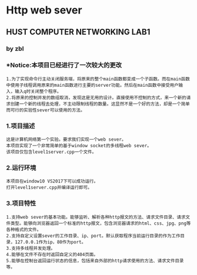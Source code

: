 ﻿# Http web sever
## HUST COMPUTER NETWORKING LAB1
### by zbl
### *Notice:本项目已经进行了一次较大的更改
    1.为了实现命令行主动关闭服务端，将原来的整个main函数都变成一个子函数。而在main函数中使用子线程调用原来的main函数进行主要的server功能。然后在main函数中接受用户输入，输入q时关闭整个程序。
    2.将原来的控制并发的数组取消，发现这是无用的设计。直接使用不控制的方式，来一个新的请求创建一个新的线程去处理，不主动限制线程的数量。这显然不是一个好的方法，却是一个简单而可行的实验性sever可以使用的方法。
### 1.项目描述
    这是计算机网络第一个实验。要求我们实现一个web sever。
    本项目实现了一个非常简单的基于window socket的多线程web sever。
    该项目仅包含level1server.cpp一个文件。
### 2.运行环境
    本项目在window10 VS2017下可以成功运行。
    打开level1server.cpp并编译运行即可。
### 3.项目特性
    1.支持web sever的基本功能。能够监听、解析各种http报文的方法、请求文件目录、请求文件类型。能够向浏览器返回一个标准的http报文，包含浏览器请求的html、css、jpg、png等各种格式的文件。
    2.支持自定义设置sever的工作目录、ip、port。默认获取程序当前运行目录的作为工作目录，127.0.0.1作为ip，80作为port。
    3.支持多线程并发处理。
    4.能够在文件不存在时返回自定义的404页面。
    5.能够在控制台返回运行状态的信息，包括来自外部的http请求使用的方法、请求文件目录等。
